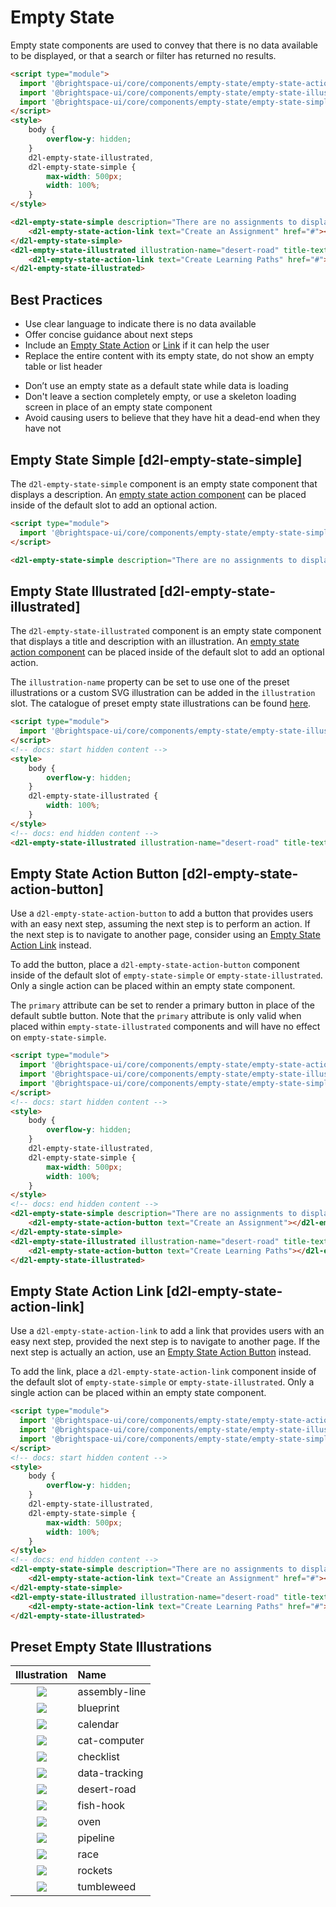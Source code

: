 # Empty State

Empty state components are used to convey that there is no data available to be displayed, or that a search or filter has returned no results.

<!-- docs: demo align:start -->
```html
<script type="module">
  import '@brightspace-ui/core/components/empty-state/empty-state-action-link.js';
  import '@brightspace-ui/core/components/empty-state/empty-state-illustrated.js';
  import '@brightspace-ui/core/components/empty-state/empty-state-simple.js';
</script>
<style>
	body {
		overflow-y: hidden;
	}
	d2l-empty-state-illustrated,
	d2l-empty-state-simple {
		max-width: 500px;
		width: 100%;
	}
</style>

<d2l-empty-state-simple description="There are no assignments to display.">
	<d2l-empty-state-action-link text="Create an Assignment" href="#"></d2l-empty-state-action-link>
</d2l-empty-state-simple>
<d2l-empty-state-illustrated illustration-name="desert-road" title-text="No Learning Paths Yet" description="Get started by clicking below to create your first learning path.">
	<d2l-empty-state-action-link text="Create Learning Paths" href="#"></d2l-empty-state-action-link>
</d2l-empty-state-illustrated>
```

## Best Practices

<!-- docs: start best practices -->
<!-- docs: start dos -->
* Use clear language to indicate there is no data available
* Offer concise guidance about next steps
* Include an [Empty State Action](#d2l-empty-state-action-button) or [Link](#d2l-empty-state-action-link) if it can help the user
* Replace the entire content with its empty state, do not show an empty table or list header
<!-- docs: end dos -->

<!-- docs: start donts -->
* Don’t use an empty state as a default state while data is loading
* Don't leave a section completely empty, or use a skeleton loading screen in place of an empty state component
* Avoid causing users to believe that they have hit a dead-end when they have not
<!-- docs: end donts -->
<!-- docs: end best practices -->

## Empty State Simple [d2l-empty-state-simple]

The `d2l-empty-state-simple` component is an empty state component that displays a description. An [empty state action component](#d2l-empty-state-action-button) can be placed inside of the default slot to add an optional action.

<!-- docs: demo code properties name:d2l-empty-state-simple -->
```html
<script type="module">
  import '@brightspace-ui/core/components/empty-state/empty-state-simple.js';
</script>

<d2l-empty-state-simple description="There are no assignments to display."></d2l-empty-state-simple>
```

## Empty State Illustrated [d2l-empty-state-illustrated]

The `d2l-empty-state-illustrated` component is an empty state component that displays a title and description with an illustration. An [empty state action component](#d2l-empty-state-action-button) can be placed inside of the default slot to add an optional action.

The `illustration-name` property can be set to use one of the preset illustrations or a custom SVG illustration can be added in the `illustration` slot. The catalogue of preset empty state illustrations can be found [here](#preset-empty-state-illustrations).

<!-- docs: demo code properties name:d2l-empty-state-illustrated -->
```html
<script type="module">
  import '@brightspace-ui/core/components/empty-state/empty-state-illustrated.js';
</script>
<!-- docs: start hidden content -->
<style>
	body {
		overflow-y: hidden;
	}
	d2l-empty-state-illustrated {
		width: 100%;
	}
</style>
<!-- docs: end hidden content -->
<d2l-empty-state-illustrated illustration-name="desert-road" title-text="No Learning Paths Yet" description="Get started by clicking below to create your first learning path."></d2l-empty-state-illustrated>
```

## Empty State Action Button [d2l-empty-state-action-button]

Use a `d2l-empty-state-action-button` to add a button that provides users with an easy next step, assuming the next step is to perform an action. If the next step is to navigate to another page, consider using an [Empty State Action Link](d2l-empty-state-action-link) instead.

To add the button, place a `d2l-empty-state-action-button` component inside of the default slot of `empty-state-simple` or `empty-state-illustrated`. Only a single action can be placed within an empty state component.

The `primary` attribute can be set to render a primary button in place of the default subtle button. Note that the `primary` attribute is only valid when placed within `empty-state-illustrated` components and will have no effect on `empty-state-simple`.

<!-- docs: demo code properties name:d2l-empty-state-action-button -->
```html
<script type="module">
  import '@brightspace-ui/core/components/empty-state/empty-state-action-button.js';
  import '@brightspace-ui/core/components/empty-state/empty-state-illustrated.js';
  import '@brightspace-ui/core/components/empty-state/empty-state-simple.js';
</script>
<!-- docs: start hidden content -->
<style>
	body {
		overflow-y: hidden;
	}
	d2l-empty-state-illustrated,
	d2l-empty-state-simple {
		max-width: 500px;
		width: 100%;
	}
</style>
<!-- docs: end hidden content -->
<d2l-empty-state-simple description="There are no assignments to display.">
	<d2l-empty-state-action-button text="Create an Assignment"></d2l-empty-state-action-button>
</d2l-empty-state-simple>
<d2l-empty-state-illustrated illustration-name="desert-road" title-text="No Learning Paths Yet" description="Get started by clicking below to create your first learning path.">
	<d2l-empty-state-action-button text="Create Learning Paths"></d2l-empty-state-action-button>
</d2l-empty-state-illustrated>
```

## Empty State Action Link [d2l-empty-state-action-link]

Use a `d2l-empty-state-action-link` to add a link that provides users with an easy next step, provided the next step is to navigate to another page. If the next step is actually an action, use an [Empty State Action Button](#d2l-empty-state-action-button) instead.

To add the link, place a `d2l-empty-state-action-link` component inside of the default slot of `empty-state-simple` or `empty-state-illustrated`. Only a single action can be placed within an empty state component.

<!-- docs: demo code properties name:d2l-empty-state-action-link -->
```html
<script type="module">
  import '@brightspace-ui/core/components/empty-state/empty-state-action-link.js';
  import '@brightspace-ui/core/components/empty-state/empty-state-illustrated.js';
  import '@brightspace-ui/core/components/empty-state/empty-state-simple.js';
</script>
<!-- docs: start hidden content -->
<style>
	body {
		overflow-y: hidden;
	}
	d2l-empty-state-illustrated,
	d2l-empty-state-simple {
		max-width: 500px;
		width: 100%;
	}
</style>
<!-- docs: end hidden content -->
<d2l-empty-state-simple description="There are no assignments to display.">
	<d2l-empty-state-action-link text="Create an Assignment" href="#"></d2l-empty-state-action-link>
</d2l-empty-state-simple>
<d2l-empty-state-illustrated illustration-name="desert-road" title-text="No Learning Paths Yet" description="Get started by clicking below to create your first learning path.">
	<d2l-empty-state-action-link text="Create Learning Paths" href="#"></d2l-empty-state-action-link>
</d2l-empty-state-illustrated>
```

## Preset Empty State Illustrations

| Illustration | Name |
| :---: | :--- |
| ![](https://raw.githubusercontent.com/BrightspaceUI/core/main/components/empty-state/images/assembly-line.svg?sanitize=true) | assembly-line |
| ![](https://raw.githubusercontent.com/BrightspaceUI/core/main/components/empty-state/images/blueprint.svg?sanitize=true) | blueprint |
| ![](https://raw.githubusercontent.com/BrightspaceUI/core/main/components/empty-state/images/calendar.svg?sanitize=true) | calendar |
| ![](https://raw.githubusercontent.com/BrightspaceUI/core/main/components/empty-state/images/cat-computer.svg?sanitize=true) | cat-computer |
| ![](https://raw.githubusercontent.com/BrightspaceUI/core/main/components/empty-state/images/checklist.svg?sanitize=true) | checklist |
| ![](https://raw.githubusercontent.com/BrightspaceUI/core/main/components/empty-state/images/data-tracking.svg?sanitize=true) | data-tracking |
| ![](https://raw.githubusercontent.com/BrightspaceUI/core/main/components/empty-state/images/desert-road.svg?sanitize=true) | desert-road |
| ![](https://raw.githubusercontent.com/BrightspaceUI/core/main/components/empty-state/images/fish-hook.svg?sanitize=true) | fish-hook |
| ![](https://raw.githubusercontent.com/BrightspaceUI/core/main/components/empty-state/images/oven.svg?sanitize=true) | oven |
| ![](https://raw.githubusercontent.com/BrightspaceUI/core/main/components/empty-state/images/pipeline.svg?sanitize=true) | pipeline |
| ![](https://raw.githubusercontent.com/BrightspaceUI/core/main/components/empty-state/images/race.svg?sanitize=true) | race |
| ![](https://raw.githubusercontent.com/BrightspaceUI/core/main/components/empty-state/images/rockets.svg?sanitize=true) | rockets |
| ![](https://raw.githubusercontent.com/BrightspaceUI/core/main/components/empty-state/images/tumbleweed.svg?sanitize=true) | tumbleweed |
